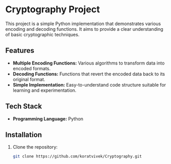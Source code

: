 # Cryptography Project

This project is a simple Python implementation that demonstrates various encoding and decoding functions. It aims to provide a clear understanding of basic cryptographic techniques.

## Features

- **Multiple Encoding Functions:** Various algorithms to transform data into encoded formats.
- **Decoding Functions:** Functions that revert the encoded data back to its original format.
- **Simple Implementation:** Easy-to-understand code structure suitable for learning and experimentation.

## Tech Stack

- **Programming Language:** Python

## Installation

1. Clone the repository:
   ```bash
   git clone https://github.com/koratvivek/Cryptography.git
